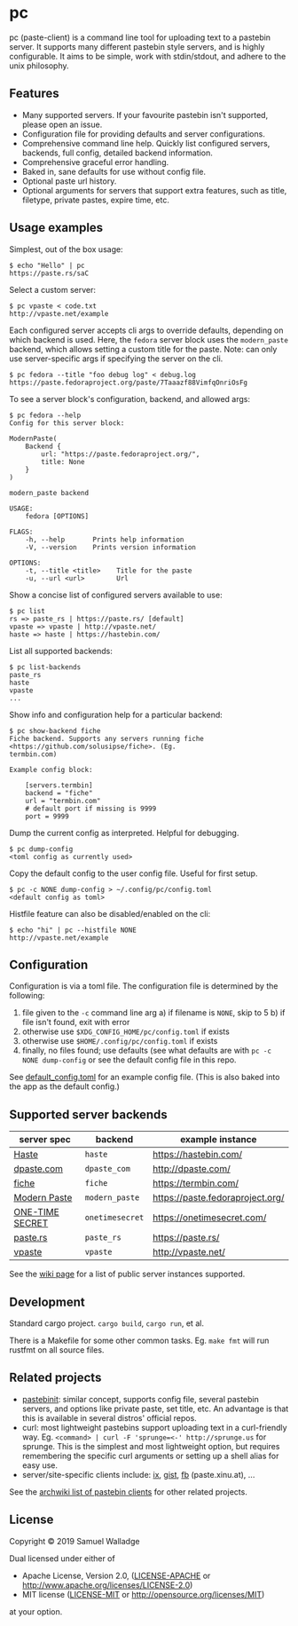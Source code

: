# pc

pc (paste-client) is a command line tool for uploading text to a pastebin
server. It supports many different pastebin style servers, and is highly
configurable.  It aims to be simple, work with stdin/stdout, and adhere to the
unix philosophy.


## Features

- Many supported servers. If your favourite pastebin isn't supported, please
  open an issue.
- Configuration file for providing defaults and server configurations.
- Comprehensive command line help. Quickly list configured servers, backends,
  full config, detailed backend information.
- Comprehensive graceful error handling.
- Baked in, sane defaults for use without config file.
- Optional paste url history.
- Optional arguments for servers that support extra features, such as title,
  filetype, private pastes, expire time, etc.


## Usage examples

Simplest, out of the box usage:

```
$ echo "Hello" | pc
https://paste.rs/saC
```

Select a custom server:

```
$ pc vpaste < code.txt
http://vpaste.net/example
```

Each configured server accepts cli args to override defaults, depending on
which backend is used. Here, the `fedora` server block uses the `modern_paste`
backend, which allows setting a custom title for the paste.
Note: can only use server-specific args if specifying the server on the cli.

```
$ pc fedora --title "foo debug log" < debug.log
https://paste.fedoraproject.org/paste/7Taaazf88VimfqOnriOsFg
```

To see a server block's configuration, backend, and allowed args:

```
$ pc fedora --help
Config for this server block:

ModernPaste(
    Backend {
        url: "https://paste.fedoraproject.org/",
        title: None
    }
)

modern_paste backend

USAGE:
    fedora [OPTIONS]

FLAGS:
    -h, --help       Prints help information
    -V, --version    Prints version information

OPTIONS:
    -t, --title <title>    Title for the paste
    -u, --url <url>        Url
```

Show a concise list of configured servers available to use:

```
$ pc list
rs => paste_rs | https://paste.rs/ [default]
vpaste => vpaste | http://vpaste.net/
haste => haste | https://hastebin.com/
```

List all supported backends:

```
$ pc list-backends
paste_rs
haste
vpaste
...
```

Show info and configuration help for a particular backend:

```
$ pc show-backend fiche
Fiche backend. Supports any servers running fiche <https://github.com/solusipse/fiche>. (Eg.
termbin.com)

Example config block:

    [servers.termbin]
    backend = "fiche"
    url = "termbin.com"
    # default port if missing is 9999
    port = 9999
```

Dump the current config as interpreted. Helpful for debugging.

```
$ pc dump-config
<toml config as currently used>
```

Copy the default config to the user config file. Useful for first setup.

```
$ pc -c NONE dump-config > ~/.config/pc/config.toml
<default config as toml>
```

Histfile feature can also be disabled/enabled on the cli:

```
$ echo "hi" | pc --histfile NONE
http://vpaste.net/example
```


## Configuration

Configuration is via a toml file. The configuration file is determined by the
following:

1. file given to the `-c` command line arg
  a) if filename is `NONE`, skip to 5
  b) if file isn't found, exit with error
2. otherwise use `$XDG_CONFIG_HOME/pc/config.toml` if exists
3. otherwise use `$HOME/.config/pc/config.toml` if exists
5. finally, no files found; use defaults (see what defaults
   are with `pc -c NONE dump-config` or see the default config file in this
   repo.

See [default_config.toml](./default_config.toml) for an example config file.
(This is also baked into the app as the default config.)


## Supported server backends

| server spec                                                       | backend         | example instance                 |
| ------                                                            | -------         | ---------------                  |
| [Haste](https://github.com/seejohnrun/haste-server)               | `haste`         | https://hastebin.com/            |
| [dpaste.com](http://dpaste.com/api/v2/)                           | `dpaste_com`    | http://dpaste.com/               |
| [fiche](https://github.com/solusipse/fiche)                       | `fiche`         | https://termbin.com/             |
| [Modern Paste](https://github.com/LINKIWI/modern-paste)           | `modern_paste`  | https://paste.fedoraproject.org/ |
| [ONE-TIME SECRET](https://github.com/onetimesecret/onetimesecret) | `onetimesecret` | https://onetimesecret.com/       |
| [paste.rs](https://paste.rs/web)                                  | `paste_rs`       | https://paste.rs/                |
| [vpaste](http://pileus.org/tools/vpaste)                          | `vpaste`        | http://vpaste.net/               |

See the [wiki page](https://github.com/swalladge/pc/wiki/server-list) for a list of public server instances supported.


## Development

Standard cargo project. `cargo build`, `cargo run`, et al.

There is a Makefile for some other common tasks. Eg. `make fmt` will run
rustfmt on all source files.


## Related projects

- [pastebinit](https://launchpad.net/pastebinit): similar concept, supports
  config file, several pastebin servers, and options like private paste, set
  title, etc. An advantage is that this is available in several distros'
  official repos.
- curl: most lightweight pastebins support uploading text in a curl-friendly
  way. Eg. `<command> | curl -F 'sprunge=<-' http://sprunge.us` for sprunge.
  This is the simplest and most lightweight option, but requires remembering
  the specific curl arguments or setting up a shell alias for easy use.
- server/site-specific clients include: [ix](http://ix.io/client),
  [gist](https://github.com/defunkt/gist),
  [fb](https://git.server-speed.net/users/flo/fb/) (paste.xinu.at), ...

See the [archwiki list of pastebin clients](https://wiki.archlinux.org/index.php/List_of_applications/Internet#Pastebin_clients) for other related projects.


## License

Copyright © 2019 Samuel Walladge

Dual licensed under either of

* Apache License, Version 2.0, ([LICENSE-APACHE](LICENSE-APACHE) or http://www.apache.org/licenses/LICENSE-2.0)
* MIT license ([LICENSE-MIT](LICENSE-MIT) or http://opensource.org/licenses/MIT)

at your option.
